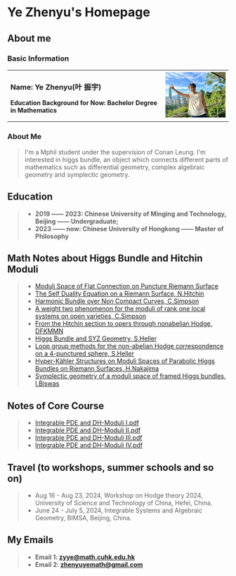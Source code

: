 # Ye Zhenyu's Homepage
## About me
### Basic Information
<table border="0">
  <tr>
    <td width="70%">
      <h3>Name: Ye Zhenyu(叶 振宇)</h3>
      <p><b>Education Background for Now: Bachelor Degree in Mathematics</b></p>
    </td>
    <td width="30%">
      <img src="31730555059_.pic.jpg" width="100%"> 
    </td>
  </tr>
</table>

### About Me
>I'm a Mphil student under the supervision of Conan Leung. I'm interested in higgs bundle, an object which connects different parts of mathematics such as differential geometry, complex algebraic geometry and symplectic geometry.



## Education

> + **2019 —— 2023: Chinese University of Minging and Technology, Beijing —— Undergraduate;**
> + **2023 —— now:  Chinese University of Hongkong —— Master of Philosophy**


## Math Notes about Higgs Bundle and Hitchin Moduli
> + [Moduli Space of Flat Connection on Puncture Riemann Surface](Punctured_Riemann_Surface.pdf)
> + [The Self Duality Equation on a Riemann Surface, N.Hitchin](SelfdualityEQuation.pdf)
> + [Harmonic Bundle over Non Compact Curves, C.Simpson](Simpson‘s_Harmonic_Bundle.pdf)
> + [A weight two phenomenon for the moduli of rank one local systems on open varieties, C.Simpson](Weight2_Rank1_by_Simpson.pdf)
> + [From the Hitchin section to opers through nonabelian Hodge, DFKMMN](from_hitchin_section_to_opers.pdf)
> + [Higgs Bundle and SYZ Geometry, S.Heller](HiggsBundleandSYZ.pdf)
> + [Loop group methods for the non-abelian Hodge correspondence on a 4-punctured sphere, S.Heller](LoopGroupMethod.pdf)
> + [Hyper-Kähler Structures on Moduli Spaces of Parabolic Higgs Bundles on Riemann Surfaces, H.Nakajima](Nakajima.pdf)
> + [Symplectic geometry of a moduli space of framed Higgs bundles, I.Biswas](Symplectic_form_on_framed_higgs_bundle_biswas.pdf)



## Notes of Core Course
> + [Integrable PDE and DH-Moduli I.pdf](IntegrablePDEandDH-ModuliI.pdf)
> + [Integrable PDE and DH-Moduli II.pdf](IntegrablePDEandDH-ModuliII.pdf)
> + [Integrable PDE and DH-Moduli III.pdf](IntegrablePDEandDH-ModuliIII.pdf)
> + [Integrable PDE and DH-Moduli IV.pdf](Integrable_PDE_and_DH-Moduli_IV.pdf)

## Travel (to workshops, summer schools and so on)
> + Aug 16 - Aug 23, 2024, Workshop on Hodge theory 2024, University of Science and Technology of China, Hefei, China.
> + June 24 - July 5, 2024, Integrable Systems and Algebraic Geometry, BIMSA, Beijing, China.

## My Emails
> + **Email 1: zyye@math.cuhk.edu.hk**
> + **Email 2: zhenyuyemath@gmail.com**

